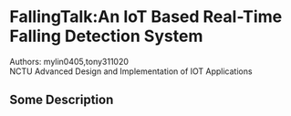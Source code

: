 # FallingTalk:An IoT Based Real-Time Falling Detection System
Authors: mylin0405,tony311020  
NCTU Advanced Design and Implementation of IOT Applications

## Some Description
